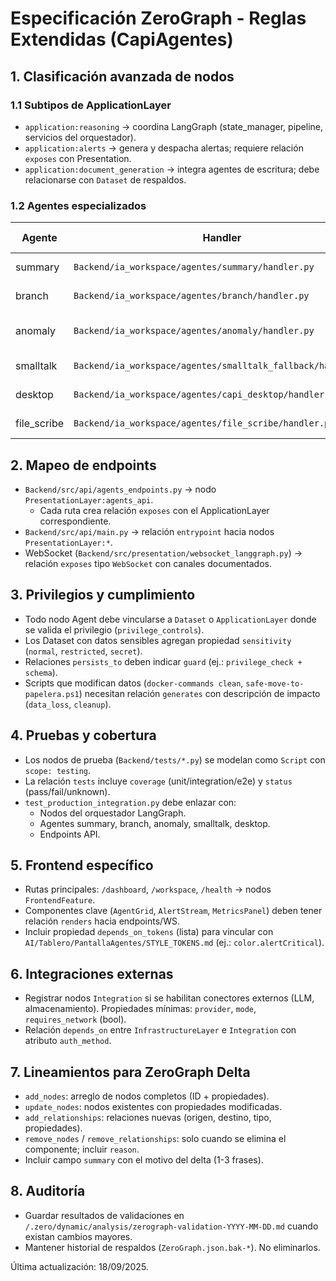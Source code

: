 <!-- @canonical true -->
# Especificación ZeroGraph - Reglas Extendidas (CapiAgentes)

## 1. Clasificación avanzada de nodos
### 1.1 Subtipos de ApplicationLayer
- `application:reasoning` -> coordina LangGraph (state_manager, pipeline, servicios del orquestador).
- `application:alerts` -> genera y despacha alertas; requiere relación `exposes` con Presentation.
- `application:document_generation` -> integra agentes de escritura; debe relacionarse con `Dataset` de respaldos.

### 1.2 Agentes especializados
| Agente | Handler | Privilegio mínimo | Notas |
|--------|---------|-------------------|-------|
| summary | `Backend/ia_workspace/agentes/summary/handler.py` | `standard` | Agrega métricas globales |
| branch | `Backend/ia_workspace/agentes/branch/handler.py` | `standard` | Comparativa entre sucursales |
| anomaly | `Backend/ia_workspace/agentes/anomaly/handler.py` | `elevated` | Acceso extendido a históricos |
| smalltalk | `Backend/ia_workspace/agentes/smalltalk_fallback/handler.py` | `restricted` | Conversación / fallback |
| desktop | `Backend/ia_workspace/agentes/capi_desktop/handler.py` | `privileged` | Lectura/escritura de archivos |
| file_scribe | `Backend/ia_workspace/agentes/file_scribe/handler.py` | `privileged` | Operaciones de archivo asistidas |

## 2. Mapeo de endpoints
- `Backend/src/api/agents_endpoints.py` -> nodo `PresentationLayer:agents_api`.
  - Cada ruta crea relación `exposes` con el ApplicationLayer correspondiente.
- `Backend/src/api/main.py` -> relación `entrypoint` hacia nodos `PresentationLayer:*`.
- WebSocket (`Backend/src/presentation/websocket_langgraph.py`) -> relación `exposes` tipo `WebSocket` con canales documentados.

## 3. Privilegios y cumplimiento
- Todo nodo Agent debe vincularse a `Dataset` o `ApplicationLayer` donde se valida el privilegio (`privilege_controls`).
- Los Dataset con datos sensibles agregan propiedad `sensitivity` (`normal`, `restricted`, `secret`).
- Relaciones `persists_to` deben indicar `guard` (ej.: `privilege_check + schema`).
- Scripts que modifican datos (`docker-commands clean`, `safe-move-to-papelera.ps1`) necesitan relación `generates` con descripción de impacto (`data_loss`, `cleanup`).

## 4. Pruebas y cobertura
- Los nodos de prueba (`Backend/tests/*.py`) se modelan como `Script` con `scope: testing`.
- La relación `tests` incluye `coverage` (unit/integration/e2e) y `status` (pass/fail/unknown).
- `test_production_integration.py` debe enlazar con:
  - Nodos del orquestador LangGraph.
  - Agentes summary, branch, anomaly, smalltalk, desktop.
  - Endpoints API.

## 5. Frontend específico
- Rutas principales: `/dashboard`, `/workspace`, `/health` -> nodos `FrontendFeature`.
- Componentes clave (`AgentGrid`, `AlertStream`, `MetricsPanel`) deben tener relación `renders` hacia endpoints/WS.
- Incluir propiedad `depends_on_tokens` (lista) para vincular con `AI/Tablero/PantallaAgentes/STYLE_TOKENS.md` (ej.: `color.alertCritical`).

## 6. Integraciones externas
- Registrar nodos `Integration` si se habilitan conectores externos (LLM, almacenamiento). Propiedades mínimas: `provider`, `mode`, `requires_network` (bool).
- Relación `depends_on` entre `InfrastructureLayer` e `Integration` con atributo `auth_method`.

## 7. Lineamientos para ZeroGraph Delta
- `add_nodes`: arreglo de nodos completos (ID + propiedades).
- `update_nodes`: nodos existentes con propiedades modificadas.
- `add_relationships`: relaciones nuevas (origen, destino, tipo, propiedades).
- `remove_nodes` / `remove_relationships`: solo cuando se elimina el componente; incluir `reason`.
- Incluir campo `summary` con el motivo del delta (1-3 frases).

## 8. Auditoría
- Guardar resultados de validaciones en `/.zero/dynamic/analysis/zerograph-validation-YYYY-MM-DD.md` cuando existan cambios mayores.
- Mantener historial de respaldos (`ZeroGraph.json.bak-*`). No eliminarlos.

Última actualización: 18/09/2025.
